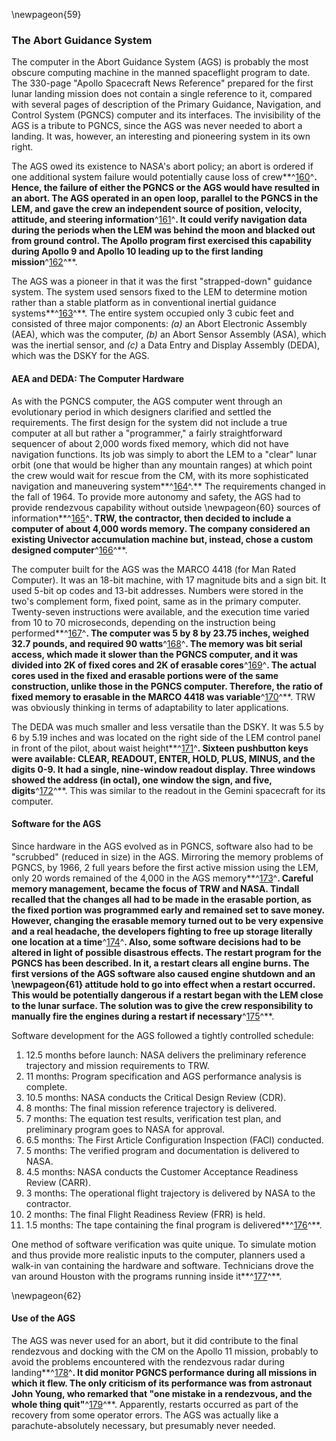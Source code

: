 \newpageon{59}

### The Abort Guidance System

The computer in the Abort Guidance System (AGS) is probably
the most obscure computing machine in the manned spaceflight program to
date. The 330-page "Apollo Spacecraft News Reference" prepared for the
first lunar landing mission does not contain a single reference to it,
compared with several pages of description of the Primary Guidance,
Navigation, and Control System (PGNCS) computer and its interfaces. The
invisibility of the AGS is a tribute to PGNCS, since the AGS was never
needed to abort a landing. It was, however, an interesting and
pioneering system in its own right.

The AGS owed its existence to NASA's abort policy; an abort is ordered
if one additional system failure would potentially cause loss of
crew**^[160](Source2.html)^**. Hence, the failure of either the PGNCS or
the AGS would have resulted in an abort. The AGS operated in an open
loop, parallel to the PGNCS in the LEM, and gave the crew an independent
source of position, velocity, attitude, and steering
information**^[161](Source2.html)^**. It could verify navigation data
during the periods when the LEM was behind the moon and blacked out from
ground control. The Apollo program first exercised this capability
during Apollo 9 and Apollo 10 leading up to the first landing
mission**^[162](Source2.html)^**.

The AGS was a pioneer in that it was the first "strapped-down" guidance
system. The system used sensors fixed to the LEM to determine motion
rather than a stable platform as in conventional inertial guidance
systems**^[163](Source2.html)^**. The entire system occupied only 3
cubic feet and consisted of three major components: *(a)* an Abort
Electronic Assembly (AEA), which was the computer, *(b)* an Abort Sensor
Assembly (ASA), which was the inertial sensor, and *(c)* a Data Entry and
Display Assembly (DEDA), which was the DSKY for the AGS.

#### AEA and DEDA: The Computer Hardware

As with the PGNCS computer, the AGS computer went through an
evolutionary period in which designers clarified and settled the
requirements. The first design for the system did not include a true
computer at all but rather a "programmer," a fairly straightforward
sequencer of about 2,000 words fixed memory, which did not have
navigation functions. Its job was simply to abort the LEM to a "clear"
lunar orbit (one that would be higher than any mountain ranges) at which
point the crew would wait for rescue from the CM, with its more
sophisticated navigation and maneuvering
system**^[164](Source2.html)^.** The requirements changed in the fall of
1964. To provide more autonomy and safety, the AGS had to provide
rendezvous capability without outside \newpageon{60} sources of
information**^[165](Source2.html)^**. TRW, the contractor, then decided
to include a computer of about 4,000 words memory. The company
considered an existing Univector accumulation machine but, instead,
chose a custom designed computer**^[166](Source2.html)^**.

The computer built for the AGS was the MARCO 4418 (for Man Rated
Computer). It was an 18-bit machine, with 17 magnitude bits and a sign
bit. It used 5-bit op codes and 13-bit addresses. Numbers were stored in
the two's complement form, fixed point, same as in the primary computer.
Twenty-seven instructions were available, and the execution time varied
from 10 to 70 microseconds, depending on the instruction being
performed**^[167](Source2.html)^**. The computer was 5 by 8 by 23.75
inches, weighed 32.7 pounds, and required 90
watts**^[168](Source2.html)^**. The memory was bit serial access, which
made it slower than the PGNCS computer, and it was divided into 2K of
fixed cores and 2K of erasable cores**^[169](Source2.html)^**. The
actual cores used in the fixed and erasable portions were of the same
construction, unlike those in the PGNCS computer. Therefore, the ratio
of fixed memory to erasable in the MARCO 4418 was
variable**^[170](Source2.html)^**. TRW was obviously thinking in terms
of adaptability to later applications.

The DEDA was much smaller and less versatile than the DSKY. It was 5.5
by 6 by 5.19 inches and was located on the right side of the LEM control
panel in front of the pilot, about waist
height**^[171](Source2.html)^**. Sixteen pushbutton keys were available:
CLEAR, READOUT, ENTER, HOLD, PLUS, MINUS, and the digits 0-9. It had a
single, nine-window readout display. Three windows showed the address
(in octal), one window the sign, and five,
digits**^[172](Source2.html)^**. This was similar to the readout in the
Gemini spacecraft for its computer.

#### Software for the AGS

Since hardware in the AGS evolved as in PGNCS, software also had to be
"scrubbed" (reduced in size) in the AGS. Mirroring the memory problems
of PGNCS, by 1966, 2 full years before the first active mission using
the LEM, only 20 words remained of the 4,000 in the AGS
memory**^[173](Source2.html)^**. Careful memory management, became the
focus of TRW and NASA. Tindall recalled that the changes all had to be
made in the erasable portion, as the fixed portion was programmed early
and remained set to save money. However, changing the erasable memory
turned out to be very expensive and a real headache, the developers
fighting to free up storage literally one location at a
time**^[174](Source2.html)^**. Also, some software decisions had to be
altered in light of possible disastrous effects. The restart program for
the PGNCS has been described. In it, a restart clears all engine burns.
The first versions of the AGS software also caused engine shutdown and
an \newpageon{61} attitude hold to go into effect when a restart occurred.
This would be potentially dangerous if a restart began with the LEM
close to the lunar surface. The solution was to give the crew
responsibility to manually fire the engines during a restart if
necessary**^[175](Source2.html)^**.

Software development for the AGS followed a tightly controlled schedule:

1. 12.5 months before launch: NASA delivers the preliminary reference
trajectory and mission requirements to TRW.
2. 11 months: Program specification and AGS performance analysis is
complete.
3. 10.5 months: NASA conducts the Critical Design Review (CDR).
4. 8 months: The final mission reference trajectory is delivered.
5. 7 months: The equation test results, verification test plan, and
preliminary program goes to NASA for approval.
6. 6.5 months: The First Article Configuration Inspection (FACI)
conducted.
7. 5 months: The verified program and documentation is delivered to
NASA.
8. 4.5 months: NASA conducts the Customer Acceptance Readiness Review
(CARR).
9. 3 months: The operational flight trajectory is delivered by NASA to
the contractor.
10. 2 months: The final Flight Readiness Review (FRR) is held.
11. 1.5 months: The tape containing the final program is
delivered**^[176](Source2.html)^**.

One method of software verification was quite unique. To simulate motion
and thus provide more realistic inputs to the computer, planners used a
walk-in van containing the hardware and software. Technicians drove the
van around Houston with the programs running inside
it**^[177](Source2.html)^**.

\newpageon{62}

#### Use of the AGS

The AGS was never used for an abort, but it did contribute to
the final rendezvous and docking with the CM on the Apollo 11 mission,
probably to avoid the problems encountered with the rendezvous radar
during landing**^[178](Source2.html)^**. It did monitor PGNCS
performance during all missions in which it flew. The only criticism of
its performance was from astronaut John Young, who remarked that "one
mistake in a rendezvous, and the whole thing
quit"**^[179](Source2.html)^**. Apparently, restarts occurred as part of
the recovery from some operator errors. The AGS was actually like a
parachute-absolutely necessary, but presumably never needed.
